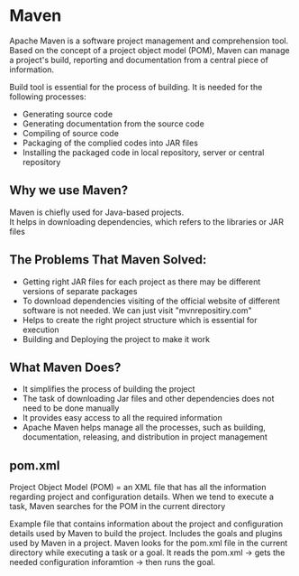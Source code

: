 # Maven  
Apache Maven is a software project management and comprehension tool.  
Based on the concept of a project object model (POM), Maven can manage a project's build, reporting and documentation from a central piece of information.  

Build tool is essential for the process of building. It is needed for the following processes:  
* Generating source code  
* Generating documentation from the source code  
* Compiling of source code  
* Packaging of the complied codes into JAR files  
* Installing the packaged code in local repository, server or central repository  

## Why we use Maven?  
Maven is chiefly used for Java-based projects.  
It helps in downloading dependencies, which refers to the libraries or JAR files  

## The Problems That Maven Solved:
* Getting right JAR files for each project as there may be different versions of separate packages  
* To download dependencies visiting of the official website of different software is not needed. We can just visit "mvnrepositiry.com"  
* Helps to create the right project structure which is essential for execution  
* Building and Deploying the project to make it work  

## What Maven Does?
* It simplifies the process of building the project  
* The task of downloading Jar files and other dependencies does not need to be done manually
* It provides easy access to all the required information  
* Apache Maven helps manage all the processes, such as building, documentation, releasing, and distribution in project management

## pom.xml 
Project Object Model (POM) = an XML file that has all the information regarding project and configuration details.
When we tend to execute a task, Maven searches for the POM in the current directory

Example file that contains information about the project and configuration details used by Maven to build the project.
Includes the goals and plugins used by Maven in a project.
Maven looks for the pom.xml file in the current directory while executing a task or a goal.
It reads the pom.xml -> gets the needed configuration inforamtion -> then runs the goal.
